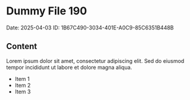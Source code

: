 # Dummy File 190

Date: 2025-04-03
ID: 1B67C490-3034-401E-A0C9-85C6351B448B

## Content

Lorem ipsum dolor sit amet, consectetur adipiscing elit.
Sed do eiusmod tempor incididunt ut labore et dolore magna aliqua.

* Item 1
* Item 2
* Item 3
